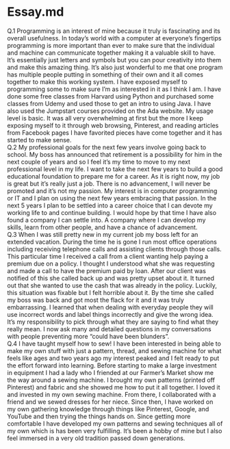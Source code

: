 # Essay.md
Q.1 Programming is an interest of mine because it truly is fascinating and its overall usefulness.  In today’s world with a computer at everyone’s fingertips programming is more important than ever to make sure that the individual and machine can communicate together making it a valuable skill to have. It’s essentially just letters and symbols but you can pour creativity into them and make this amazing thing. It’s also just wonderful to me that one program has multiple people putting in something of their own and it all comes together to make this working system. I have exposed myself to programming some to make sure I’m as interested in it as I think I am. I have done some free classes from Harvard using Python and purchased some classes from Udemy and used those to get an intro to using Java. I have also used the Jumpstart courses provided on the Ada website.  My usage level is basic. It was all very overwhelming at first but the more I keep exposing myself to it through web browsing, Pinterest, and reading articles from Facebook pages I have favorited pieces have come together and it has started to make sense.   
Q.2 My professional goals for the next few years involve going back to school. My boss has announced that retirement is a possibility for him in the next couple of years and so I feel it’s my time to move to my next professional level in my life. I want to take the next few years to build a good educational foundation to prepare me for a career. As it is right now, my job is great but it’s really just a job. There is no advancement, I will never be promoted and it’s not my passion. My interest is in computer programming or IT and I plan on using the next few years embracing that passion.  In the next 5 years I plan to be settled into a career choice that I can devote my working life to and continue building. I would hope by that time I have also found a company I can settle into. A company where I can develop my skills, learn from other people, and have a chance of advancement.  
Q.3 When I was still pretty new in my current job my boss left for an extended vacation. During the time he is gone I run most office operations including receiving telephone calls and assisting clients through those calls. This particular time I received a call from a client wanting help paying a premium due on a policy. I thought I understood what she was requesting and made a call to have the premium paid by loan. After our client was notified of this she called back up and was pretty upset about it. It turned out that she wanted to use the cash that was already in the policy. Luckily, this situation was fixable but I felt horrible about it. By the time she called my boss was back and got most the flack for it and it was truly embarrassing.  I learned that when dealing with everyday people they will use incorrect words and label things incorrectly and give the wrong idea. It’s my responsibility to pick through what they are saying to find what they really mean. I now ask many and detailed questions in my conversations with people preventing more “could have been blunders”.  
Q.4 I have taught myself how to sew! I have been interested in being able to make my own stuff with just a pattern, thread, and sewing machine for what feels like ages and two years ago my interest peaked and I felt ready to put the effort forward into learning. Before starting to make a large investment in equipment I had a lady who I friended at our Farmer’s Market show me the way around a sewing machine. I brought my own patterns (printed off Pinterest) and fabric and she showed me how to put it all together. I loved it and invested in my own sewing machine. From there, I collaborated with a friend and we sewed dresses for her niece.  Since then, I have worked on my own gathering knowledge through things like Pinterest, Google, and YouTube and then trying the things hands on. Since getting more comfortable I have developed my own patterns and sewing techniques all of my own which is has been very fulfilling. It’s been a hobby of mine but I also feel immersed in a very old tradition passed down generations.   
